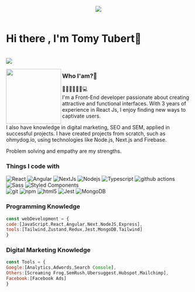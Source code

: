 <header>
  <a href="https://www.linkedin.com/in/tomy-tubert-gonzalez"><img src=https://www.linkedin.com/in/tomy-tubert-gonzalez/detail/background-image/></a>
</header>

 <h1>Hi there , I'm Tomy Tubert👋</h1>
  <br/>
  <a href="mailto:tomytubert@gmail.com?subject=[GitHub]%20🔥%20Contact&body=Hello%20Tomy%2C%0A%0A..."><img src="https://img.shields.io/badge/e‑mail-D14836.svg?style=for-the-badge&logo=GMail&logoColor=white"/></a>
<!--   <a href="https://instagram.com/tomy.tubert"><img src="https://img.shields.io/badge/instagram-E4405F.svg?style=for-the-badge&logo=instagram&logoColor=white"/></a>
  <a href="https://linkedin.com/in/tomy-tubert-gonzalez"><img src="https://img.shields.io/badge/linkedin-0077B5.svg?style=for-the-badge&logo=linkedin&logoColor=white"/></a> -->
</p>
<p>
  <img width="150" align='left' src="https://media.licdn.com/dms/image/D4D16AQEmmyqDzGmvaQ/profile-displaybackgroundimage-shrink_350_1400/0/1669295679810?e=1727308800&v=beta&t=litkL5WRPTek9GmU3GBNdaI8oLsXpSvbASfmd0aOXeY">
</p>


### Who I'am?🧐

🧜🏼‍♂️🏄🏽‍♂️💻
<br>
I'm a Front-End developer passionate about creating attractive and functional interfaces. With 3 years of experience in React Js, I enjoy finding new ways to captivate users. 

I also have knowledge in digital marketing, SEO and SEM, applied in successful projects. I have created projects from scratch, such as ohmydog.io, using technologies like Node.js, Next.js and Firebase. 

Problem solving and empathy are my strengths.


### Things I code with

<p>
  <img alt="React" src="https://img.shields.io/badge/-React-45b8d8?style=flat-square&logo=react&logoColor=white" />
  <img alt="Angular" src="https://img.shields.io/badge/angular-%23DD0031.svg?style=for-the-badge&logo=angular&logoColor=white" />
  <img alt="NextJs" src="https://img.shields.io/badge/Next-black?style=for-the-badge&logo=next.js&logoColor=white" />
  <img alt="Nodejs" src="https://img.shields.io/badge/-Nodejs-43853d?style=flat-square&logo=Node.js&logoColor=white" />
  <img alt="Typescript" src="https://img.shields.io/badge/typescript-%23007ACC.svg?style=for-the-badge&logo=typescript&logoColor=white" />
<!--   <img alt="Webpack" src="https://img.shields.io/badge/-Webpack-8DD6F9?style=flat-square&logo=webpack&logoColor=white" />  -->
  <img alt="github actions" src="https://img.shields.io/badge/-Github_Actions-2088FF?style=flat-square&logo=github-actions&logoColor=white" />
<!--   <img alt="Heroku" src="https://img.shields.io/badge/-Heroku-430098?style=flat-square&logo=heroku&logoColor=white" />
  <img alt="redux" src="https://img.shields.io/badge/-Redux-764ABC?style=flat-square&logo=redux&logoColor=white" /> -->
  <img alt="Sass" src="https://img.shields.io/badge/-Sass-CC6699?style=flat-square&logo=sass&logoColor=white" />
  <img alt="Styled Components" src="https://img.shields.io/badge/-Styled_Components-db7092?style=flat-square&logo=styled-components&logoColor=white" />
 <br>
  <img alt="git" src="https://img.shields.io/badge/-Git-F05032?style=flat-square&logo=git&logoColor=white" />
  <img alt="npm" src="https://img.shields.io/badge/-NPM-CB3837?style=flat-square&logo=npm&logoColor=white" />
  <img alt="html5" src="https://img.shields.io/badge/-HTML5-E34F26?style=flat-square&logo=html5&logoColor=white" />
  <img alt="Jest" src="https://img.shields.io/badge/-jest-%23C21325?style=for-the-badge&logo=jest&logoColor=white" />
<!--   <img alt="Prettier" src="https://img.shields.io/badge/-Prettier-F7B93E?style=flat-square&logo=prettier&logoColor=white" />
  <img alt="Tailwind" src="https://img.shields.io/badge/tailwindcss-%2338B2AC.svg?style=for-the-badge&logo=tailwind-css&logoColor=white" /> -->
  <img alt="MongoDB" src="https://img.shields.io/badge/-MongoDB-13aa52?style=flat-square&logo=mongodb&logoColor=white" />
  
</p>

### Programming Knowledge

```js
const webDevelopment = {
code:[JavaScript,React,Angular,Next,NodeJS,Express],
tools:[Tailwind,Zustand,Redux,Jest,MongoDB,Tailwind]
}
```

### Digital Marketing Knowledge

```js
const Tools = {
Google:[Analytics,Adwords,Search Console],
Others:[Screaming Frog,SemRush,Ubersuggest,Hubspot,Mailchimp],
Facebook:[Facebook Ads]
}
```
